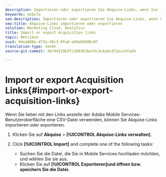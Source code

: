 ```yaml
---
description: Importieren oder exportieren Sie Akquise-Links, wenn Sie lieber unter Verwendung einer CSV-Datei als in der Adobe Mobile Services-Benutzeroberfläche mit den Links arbeiten möchten.
keywords: mobile
seo-description: Importieren oder exportieren Sie Akquise-Links, wenn Sie lieber unter Verwendung einer CSV-Datei als in der Adobe Mobile Services-Benutzeroberfläche mit den Links arbeiten möchten.
seo-title: Akquise-Links importieren oder exportieren
solution: Marketing Cloud, Analytics
title: Import or export Acquisition links
topic: Metriken
uuid: 94ea008a-473a-40c3-9fa8-a94eb0208c8f
translation-type: tm+mt
source-git-commit: 3b744229b3fc288363be74c3c4adcd71ecc4fad4

---
```



# Import or export Acquisition Links{#import-or-export-acquisition-links}

Wenn Sie lieber mit den Links anstelle der Adobe Mobile Services-Benutzeroberfläche eine CSV-Datei verwenden, können Sie Akquise-Links importieren oder exportieren.

1. Klicken Sie auf **Akquise** &gt; **[!UICONTROL Akquise-Links verwalten]**.
1. Click **[!UICONTROL Import]** and complete one of the following tasks:

   * Suchen Sie die Datei, die Sie in Mobile Services hochladen möchten, und wählen Sie sie aus.
   * Klicken Sie auf **[!UICONTROL Exportieren]und öffnen bzw. speichern Sie die Datei.**

